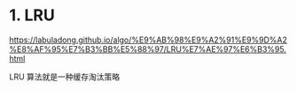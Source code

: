 # 1. LRU








https://labuladong.github.io/algo/%E9%AB%98%E9%A2%91%E9%9D%A2%E8%AF%95%E7%B3%BB%E5%88%97/LRU%E7%AE%97%E6%B3%95.html




LRU 算法就是一种缓存淘汰策略










